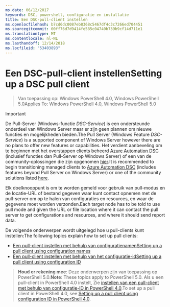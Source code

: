 ```yaml
---
ms.date: 06/12/2017
keywords: DSC, powershell, configuratie en installatie
title: Een DSC-pull-client instellen
ms.openlocfilehash: b7cd6dc0087eb8368c5467df4c3c7266ed704451
ms.sourcegitcommit: 00ff76d7d9414fe585c04740b739b9cf14d711e1
ms.translationtype: MT
ms.contentlocale: nl-NL
ms.lasthandoff: 12/14/2018
ms.locfileid: "53403893"
---
```

# <a name="setting-up-a-dsc-pull-client"></a><span data-ttu-id="f44c2-103">Een DSC-pull-client instellen</span><span class="sxs-lookup"><span data-stu-id="f44c2-103">Setting up a DSC pull client</span></span>

> <span data-ttu-id="f44c2-104">Van toepassing op: Windows PowerShell 4.0, Windows PowerShell 5.0</span><span class="sxs-lookup"><span data-stu-id="f44c2-104">Applies To: Windows PowerShell 4.0, Windows PowerShell 5.0</span></span>

> [!IMPORTANT]
> <span data-ttu-id="f44c2-105">De Pull-Server (Windows-functie *DSC-Service*) is een ondersteunde onderdeel van Windows Server maar er zijn geen plannen om nieuwe functies en mogelijkheden bieden.</span><span class="sxs-lookup"><span data-stu-id="f44c2-105">The Pull Server (Windows Feature *DSC-Service*) is a supported component of Windows Server however there are no plans to offer new features or capabilities.</span></span> <span data-ttu-id="f44c2-106">Het verdient aanbeveling om te beginnen met het overstappen clients beheerd [Azure Automation DSC](/azure/automation/automation-dsc-getting-started) (inclusief functies dan Pull-Server op Windows Server) of een van de community-oplossingen die zijn opgenomen [hier](pullserver.md#community-solutions-for-pull-service).</span><span class="sxs-lookup"><span data-stu-id="f44c2-106">It is recommended to begin transitioning managed clients to [Azure Automation DSC](/azure/automation/automation-dsc-getting-started) (includes features beyond Pull Server on Windows Server) or one of the community solutions listed [here](pullserver.md#community-solutions-for-pull-service).</span></span>

<span data-ttu-id="f44c2-107">Elk doelknooppunt is om te worden gemeld voor gebruik van pull-modus en de locatie-URL of bestand gegeven waar kunt contact opnemen met de pull-server om op te halen van configuraties en resources, en waar de gegevens moet worden verzonden.</span><span class="sxs-lookup"><span data-stu-id="f44c2-107">Each target node has to be told to use pull mode and given the URL or file location where it can contact the pull server to get configurations and resources, and where it should send report data.</span></span>

<span data-ttu-id="f44c2-108">De volgende onderwerpen wordt uitgelegd hoe u pull-clients kunt instellen:</span><span class="sxs-lookup"><span data-stu-id="f44c2-108">The following topics explain how to set up pull clients:</span></span>

* [<span data-ttu-id="f44c2-109">Een pull-client instellen met behulp van configuratienamen</span><span class="sxs-lookup"><span data-stu-id="f44c2-109">Setting up a pull client using configuration names</span></span>](pullClientConfigNames.md)
* [<span data-ttu-id="f44c2-110">Een pull-client instellen met behulp van het configuratie-id</span><span class="sxs-lookup"><span data-stu-id="f44c2-110">Setting up a pull client using configuration ID</span></span>](pullClientConfigID.md)

> <span data-ttu-id="f44c2-111">**Houd er rekening mee**: Deze onderwerpen zijn van toepassing op PowerShell 5.0.</span><span class="sxs-lookup"><span data-stu-id="f44c2-111">**Note**: These topics apply to PowerShell 5.0.</span></span> <span data-ttu-id="f44c2-112">Als u een pull-client in PowerShell 4.0 instelt, Zie [instellen van een pull-client met behulp van configuratie-ID in PowerShell 4.0](pullClientConfigID4.md).</span><span class="sxs-lookup"><span data-stu-id="f44c2-112">To set up a pull client in PowerShell 4.0, see [Setting up a pull client using configuration ID in PowerShell 4.0](pullClientConfigID4.md).</span></span>